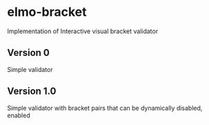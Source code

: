 # elmo-bracket
Implementation of Interactive visual bracket validator


## Version 0 
Simple validator 

## Version 1.0 
Simple validator with bracket pairs that can be dynamically disabled, enabled
